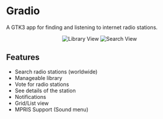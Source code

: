# Gradio
A GTK3 app for finding and listening to internet radio stations.

<p align="center">
  <img alt="Library View" src="http://i.imgur.com/yMK0v1b.png" />
  <img alt="Search View" src="http://i.imgur.com/WibRApn.png)" />
</p>

## Features
* Search radio stations (worldwide)
* Manageable library
* Vote for radio stations
* See details of the station
* Notifications
* Grid/List view 
* MPRIS Support (Sound menu)
